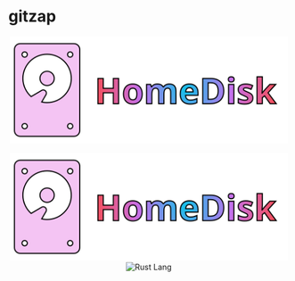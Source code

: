 # gitzap

<p align="center">
    <img width="500" src="https://raw.githubusercontent.com/HomeDisk/.github/main/img/HomeDisk.svg" alt="HomeDisk Icon" />
</p>

<div align="center">
    <picture>
    <img width="500" src="https://raw.githubusercontent.com/HomeDisk/.github/main/img/HomeDisk.svg" alt="HomeDisk Icon" />
        <img alt="Rust Lang" src="https://raw.githubusercontent.com/cognitive-engineering-lab/rust-book/979208354d6dae529547acdd2c98e9d253974612/src/img/ferris/not_desired_behavior.svg" width="100">
    </picture>
</div>